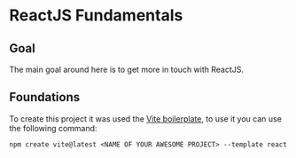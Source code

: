 # ReactJS Fundamentals

## Goal

The main goal around here is to get more in touch with ReactJS.

## Foundations

To create this project it was used the [Vite boilerplate](https://vitejs.dev/guide/#trying-vite-online), to use it you can use the following command:

```
npm create vite@latest <NAME OF YOUR AWESOME PROJECT> --template react
```
